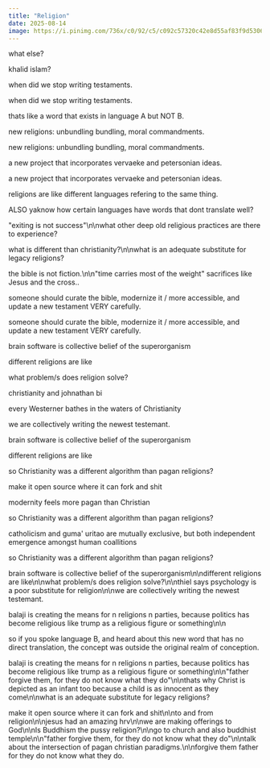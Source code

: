 ```yaml
---
title: "Religion"
date: 2025-08-14
image: https://i.pinimg.com/736x/c0/92/c5/c092c57320c42e8d55af83f9d5306314.jpg
---
```


what else?

khalid islam?

when did we stop writing testaments.

when did we stop writing testaments.

thats like a word that exists in language A but NOT B.

new religions: unbundling bundling, moral commandments.

new religions: unbundling bundling, moral commandments.

a new project that incorporates vervaeke and petersonian ideas.

a new project that incorporates vervaeke and petersonian ideas.

religions are like different languages refering to the same thing.

ALSO yaknow how certain languages have words that dont translate well?

"exiting is not success"\n\nwhat other deep old religious practices are there to experience?

what is different than christianity?\n\nwhat is an adequate substitute for legacy religions?

the bible is not fiction.\n\n"time carries most of the weight" sacrifices like Jesus and the cross..

someone should curate the bible, modernize it / more accessible, and update a new testament VERY carefully.

someone should curate the bible, modernize it / more accessible, and update a new testament VERY carefully.

brain software is collective belief of the superorganism

different religions are like

what problem/s does religion solve?

christianity and johnathan bi

every Westerner bathes in the waters of Christianity

we are collectively writing the newest testemant.

brain software is collective belief of the superorganism

different religions are like

so Christianity was a different algorithm than pagan religions?

make it open source where it can fork and shit


modernity feels more pagan than Christian

so Christianity was a different algorithm than pagan religions?

catholicism and guma' uritao are mutually exclusive, but both independent emergence amongst human coallitions

so Christianity was a different algorithm than pagan religions?

brain software is collective belief of the superorganism\n\ndifferent religions are like\n\nwhat problem/s does religion solve?\n\nthiel says psychology is a poor substitute for religion\n\nwe are collectively writing the newest testemant.

balaji is creating the means for n religions n parties, because politics has become religious like trump as a religious figure or something\n\n

so if you spoke language B, and heard about this new word that has no direct translation, the concept was outside the original realm of conception.

balaji is creating the means for n religions n parties, because politics has become religious like trump as a religious figure or something\n\n"father forgive them, for they do not know what they do"\n\nthats why Christ is depicted as an infant too because a child is as innocent as they come\n\nwhat is an adequate substitute for legacy religions?

make it open source where it can fork and shit\n\nto and from religion\n\njesus had an amazing hrv\n\nwe are making offerings to God\n\nIs Buddhism the pussy religion?\n\ngo to church and also buddhist temple\n\n"father forgive them, for they do not know what they do"\n\ntalk about the intersection of pagan christian paradigms.\n\nforgive them father for they do not know what they do.
